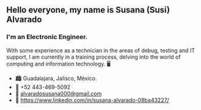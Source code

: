 ## Hello everyone, my name is Susana (Susi) Alvarado
### I'm an Electronic Engineer.
With some experience as a technician in the areas of debug, testing and IT support, I am currently in a training process, delving into the world of computing and information technology. 🖥️

- 🏙️ Guadalajara, Jalisco, México.
- 📱  +52 443-469-5092
- 📨 alvaradosusana000@gmail.com
- 💭 https://www.linkedin.com/in/susana-alvarado-08ba43227/

